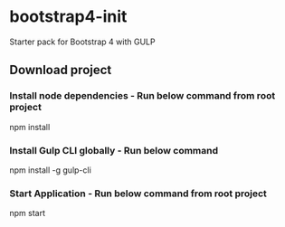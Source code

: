 # bootstrap4-init
Starter pack for Bootstrap 4 with GULP

## Download project

### Install node dependencies - Run below command from root project
npm install

### Install Gulp CLI globally - Run below command
npm install -g gulp-cli

### Start Application - Run below command from root project
npm start


